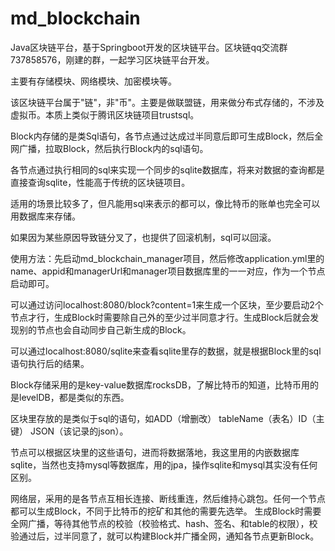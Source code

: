 # md_blockchain
Java区块链平台，基于Springboot开发的区块链平台。区块链qq交流群737858576，刚建的群，一起学习区块链平台开发。

主要有存储模块、网络模块、加密模块等。

该区块链平台属于"链"，非"币"。主要是做联盟链，用来做分布式存储的，不涉及虚拟币。本质上类似于腾讯区块链项目trustsql。

Block内存储的是类Sql语句，各节点通过达成过半同意后即可生成Block，然后全网广播，拉取Block，然后执行Block内的sql语句。

各节点通过执行相同的sql来实现一个同步的sqlite数据库，将来对数据的查询都是直接查询sqlite，性能高于传统的区块链项目。

适用的场景比较多了，但凡能用sql来表示的都可以，像比特币的账单也完全可以用数据库来存储。

如果因为某些原因导致链分叉了，也提供了回滚机制，sql可以回滚。

使用方法：先启动md_blockchain_manager项目，然后修改application.yml里的name、appid和managerUrl和manager项目数据库里的一一对应，作为一个节点启动即可。

可以通过访问localhost:8080/block?content=1来生成一个区块，至少要启动2个节点才行，生成Block时需要除自己外的至少过半同意才行。生成Block后就会发现别的节点也会自动同步自己新生成的Block。

可以通过localhost:8080/sqlite来查看sqlite里存的数据，就是根据Block里的sql语句执行后的结果。

Block存储采用的是key-value数据库rocksDB，了解比特币的知道，比特币用的是levelDB，都是类似的东西。

区块里存放的是类似于sql的语句，如ADD（增删改） tableName（表名）ID（主键） JSON（该记录的json）。

节点可以根据区块里的这些语句，进而将数据落地，我这里用的内嵌数据库sqlite，当然也支持mysql等数据库，用的jpa，操作sqlite和mysql其实没有任何区别。

网络层，采用的是各节点互相长连接、断线重连，然后维持心跳包。任何一个节点都可以生成Block，不同于比特币的挖矿和其他的需要先选举。
生成Block时需要全网广播，等待其他节点的校验（校验格式、hash、签名、和table的权限），校验通过后，过半同意了，就可以构建Block并广播全网，通知各节点更新Block。
